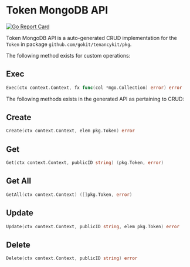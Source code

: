 Token MongoDB API
===================================
[![Go Report Card](https://goreportcard.com/badge/github.com/gokit/tenancykit/pkg/db/tokenmgo)](https://goreportcard.com/report/github.com/gokit/tenancykit/pkg/db/tokenmgo)

Token MongoDB API is a auto-generated CRUD implementation for the `Token` in package `github.com/gokit/tenancykit/pkg`.

The following method exists for custom operations:

## Exec

```go
Exec(ctx context.Context, fx func(col *mgo.Collection) error) error
```

The following methods exists in the generated API as pertaining to CRUD:

## Create

```go
Create(ctx context.Context, elem pkg.Token) error
```

## Get

```go
Get(ctx context.Context, publicID string) (pkg.Token, error)
```

## Get All

```go
GetAll(ctx context.Context) ([]pkg.Token, error)
```

## Update

```go
Update(ctx context.Context, publicID string, elem pkg.Token) error
```

## Delete

```go
Delete(ctx context.Context, publicID string) error
```